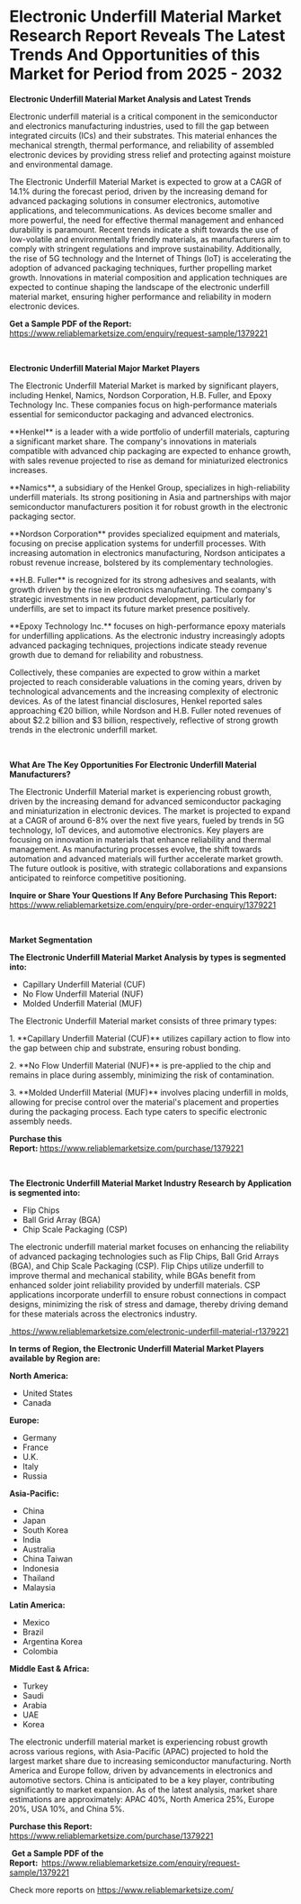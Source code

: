 <p><h1>Electronic Underfill Material Market Research Report Reveals The Latest Trends And Opportunities of this Market for Period from 2025 - 2032</h1></p><p><strong>Electronic Underfill Material Market Analysis and Latest Trends</strong></p>
<p><p>Electronic underfill material is a critical component in the semiconductor and electronics manufacturing industries, used to fill the gap between integrated circuits (ICs) and their substrates. This material enhances the mechanical strength, thermal performance, and reliability of assembled electronic devices by providing stress relief and protecting against moisture and environmental damage.</p><p>The Electronic Underfill Material Market is expected to grow at a CAGR of 14.1% during the forecast period, driven by the increasing demand for advanced packaging solutions in consumer electronics, automotive applications, and telecommunications. As devices become smaller and more powerful, the need for effective thermal management and enhanced durability is paramount. Recent trends indicate a shift towards the use of low-volatile and environmentally friendly materials, as manufacturers aim to comply with stringent regulations and improve sustainability. Additionally, the rise of 5G technology and the Internet of Things (IoT) is accelerating the adoption of advanced packaging techniques, further propelling market growth. Innovations in material composition and application techniques are expected to continue shaping the landscape of the electronic underfill material market, ensuring higher performance and reliability in modern electronic devices.</p></p>
<p><strong>Get a Sample PDF of the Report:&nbsp;</strong> <a href="https://www.reliablemarketsize.com/enquiry/request-sample/1379221?utm_campaign=2733&utm_medium=2&utm_source=Github&utm_content=ia&utm_term=06042025&utm_id=electronic-underfill-material">https://www.reliablemarketsize.com/enquiry/request-sample/1379221</a></p>
<p>&nbsp;</p>
<p><strong>Electronic Underfill Material Major Market Players</strong></p>
<p><p>The Electronic Underfill Material Market is marked by significant players, including Henkel, Namics, Nordson Corporation, H.B. Fuller, and Epoxy Technology Inc. These companies focus on high-performance materials essential for semiconductor packaging and advanced electronics.</p><p>**Henkel** is a leader with a wide portfolio of underfill materials, capturing a significant market share. The company's innovations in materials compatible with advanced chip packaging are expected to enhance growth, with sales revenue projected to rise as demand for miniaturized electronics increases.</p><p>**Namics**, a subsidiary of the Henkel Group, specializes in high-reliability underfill materials. Its strong positioning in Asia and partnerships with major semiconductor manufacturers position it for robust growth in the electronic packaging sector.</p><p>**Nordson Corporation** provides specialized equipment and materials, focusing on precise application systems for underfill processes. With increasing automation in electronics manufacturing, Nordson anticipates a robust revenue increase, bolstered by its complementary technologies.</p><p>**H.B. Fuller** is recognized for its strong adhesives and sealants, with growth driven by the rise in electronics manufacturing. The company's strategic investments in new product development, particularly for underfills, are set to impact its future market presence positively.</p><p>**Epoxy Technology Inc.** focuses on high-performance epoxy materials for underfilling applications. As the electronic industry increasingly adopts advanced packaging techniques, projections indicate steady revenue growth due to demand for reliability and robustness.</p><p>Collectively, these companies are expected to grow within a market projected to reach considerable valuations in the coming years, driven by technological advancements and the increasing complexity of electronic devices. As of the latest financial disclosures, Henkel reported sales approaching €20 billion, while Nordson and H.B. Fuller noted revenues of about $2.2 billion and $3 billion, respectively, reflective of strong growth trends in the electronic underfill market.</p></p>
<p>&nbsp;</p>
<p><strong>What Are The Key Opportunities For Electronic Underfill Material Manufacturers?</strong></p>
<p><p>The Electronic Underfill Material market is experiencing robust growth, driven by the increasing demand for advanced semiconductor packaging and miniaturization in electronic devices. The market is projected to expand at a CAGR of around 6-8% over the next five years, fueled by trends in 5G technology, IoT devices, and automotive electronics. Key players are focusing on innovation in materials that enhance reliability and thermal management. As manufacturing processes evolve, the shift towards automation and advanced materials will further accelerate market growth. The future outlook is positive, with strategic collaborations and expansions anticipated to reinforce competitive positioning.</p></p>
<p><strong>Inquire or Share Your Questions If Any Before Purchasing This Report:</strong> <a href="https://www.reliablemarketsize.com/enquiry/pre-order-enquiry/1379221?utm_campaign=2733&utm_medium=2&utm_source=Github&utm_content=ia&utm_term=06042025&utm_id=electronic-underfill-material">https://www.reliablemarketsize.com/enquiry/pre-order-enquiry/1379221</a></p>
<p>&nbsp;</p>
<p><strong>Market Segmentation</strong></p>
<p><strong>The Electronic Underfill Material Market Analysis by types is segmented into:</strong></p>
<p><ul><li>Capillary Underfill Material (CUF)</li><li>No Flow Underfill Material (NUF)</li><li>Molded Underfill Material (MUF)</li></ul></p>
<p><p>The Electronic Underfill Material market consists of three primary types: </p><p>1. **Capillary Underfill Material (CUF)** utilizes capillary action to flow into the gap between chip and substrate, ensuring robust bonding. </p><p>2. **No Flow Underfill Material (NUF)** is pre-applied to the chip and remains in place during assembly, minimizing the risk of contamination. </p><p>3. **Molded Underfill Material (MUF)** involves placing underfill in molds, allowing for precise control over the material's placement and properties during the packaging process. Each type caters to specific electronic assembly needs.</p></p>
<p><strong>Purchase this Report:&nbsp;</strong><a href="https://www.reliablemarketsize.com/purchase/1379221?utm_campaign=2733&utm_medium=2&utm_source=Github&utm_content=ia&utm_term=06042025&utm_id=electronic-underfill-material">https://www.reliablemarketsize.com/purchase/1379221</a></p>
<p>&nbsp;</p>
<p><strong>The Electronic Underfill Material Market Industry Research by Application is segmented into:</strong></p>
<p><ul><li>Flip Chips</li><li>Ball Grid Array (BGA)</li><li>Chip Scale Packaging (CSP)</li></ul></p>
<p><p>The electronic underfill material market focuses on enhancing the reliability of advanced packaging technologies such as Flip Chips, Ball Grid Arrays (BGA), and Chip Scale Packaging (CSP). Flip Chips utilize underfill to improve thermal and mechanical stability, while BGAs benefit from enhanced solder joint reliability provided by underfill materials. CSP applications incorporate underfill to ensure robust connections in compact designs, minimizing the risk of stress and damage, thereby driving demand for these materials across the electronics industry.</p></p>
<p><a href="https://www.reliablemarketsize.com/electronic-underfill-material-r1379221?utm_campaign=2733&utm_medium=2&utm_source=Github&utm_content=ia&utm_term=06042025&utm_id=electronic-underfill-material">&nbsp;https://www.reliablemarketsize.com/electronic-underfill-material-r1379221</a></p>
<p><strong>In terms of Region, the Electronic Underfill Material Market Players available by Region are:</strong></p>
<p>
    <p> <strong> North America: </strong>
        <ul>
            <li>United States</li>
            <li>Canada</li>
        </ul>
        </p> 
    <p> <strong> Europe: </strong>
        <ul>
            <li>Germany</li>
            <li>France</li>
            <li>U.K.</li>
            <li>Italy</li>
            <li>Russia</li>
        </ul>
        </p> 
    <p> <strong> Asia-Pacific: </strong>
        <ul>
            <li>China</li>
            <li>Japan</li>
            <li>South Korea</li>
            <li>India</li>
            <li>Australia</li>
            <li>China Taiwan</li>
            <li>Indonesia</li>
            <li>Thailand</li>
            <li>Malaysia</li>
        </ul>
        </p> 
    <p> <strong> Latin America: </strong>
        <ul>
            <li>Mexico</li>
            <li>Brazil</li>
            <li>Argentina Korea</li>
            <li>Colombia</li>
        </ul>
        </p> 
    <p> <strong> Middle East & Africa: </strong>
        <ul>
            <li>Turkey</li>
            <li>Saudi</li>
            <li>Arabia</li>
            <li>UAE</li>
            <li>Korea</li>
        </ul>
    </p>
    </p>
<p><p>The electronic underfill material market is experiencing robust growth across various regions, with Asia-Pacific (APAC) projected to hold the largest market share due to increasing semiconductor manufacturing. North America and Europe follow, driven by advancements in electronics and automotive sectors. China is anticipated to be a key player, contributing significantly to market expansion. As of the latest analysis, market share estimations are approximately: APAC 40%, North America 25%, Europe 20%, USA 10%, and China 5%.</p></p>
<p><strong>Purchase this Report: </strong><a href="https://www.reliablemarketsize.com/purchase/1379221?utm_campaign=2733&utm_medium=2&utm_source=Github&utm_content=ia&utm_term=06042025&utm_id=electronic-underfill-material">https://www.reliablemarketsize.com/purchase/1379221</a></p>
<p>&nbsp;<strong>Get a Sample PDF of the Report:&nbsp;&nbsp;</strong><a href="https://www.reliablemarketsize.com/enquiry/request-sample/1379221?utm_campaign=2733&utm_medium=2&utm_source=Github&utm_content=ia&utm_term=06042025&utm_id=electronic-underfill-material">https://www.reliablemarketsize.com/enquiry/request-sample/1379221</a></p>
<p><strong></strong></p>
<p>Check more reports on <a href="https://www.reliablemarketsize.com/?utm_campaign=2733&utm_medium=2&utm_source=Github&utm_content=ia&utm_term=06042025&utm_id=electronic-underfill-material">https://www.reliablemarketsize.com/</a></p>
